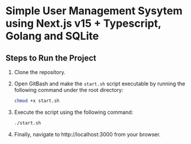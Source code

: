 # Simple User Management Sysytem using Next.js v15 + Typescript, Golang and SQLite

## Steps to Run the Project

1. Clone the repository.

2. Open GitBash and make the `start.sh` script executable by running the following command under the root directory:

   ```bash
   chmod +x start.sh

   ```

3. Execute the script using the following command:

   ```bash
   ./start.sh

   ```

4. Finally, navigate to http://localhost:3000 from your browser.

